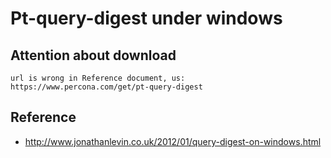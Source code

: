 # Pt-query-digest under windows 

## Attention about download 

```
url is wrong in Reference document, us:
https://www.percona.com/get/pt-query-digest
```
## Reference 

  * http://www.jonathanlevin.co.uk/2012/01/query-digest-on-windows.html
